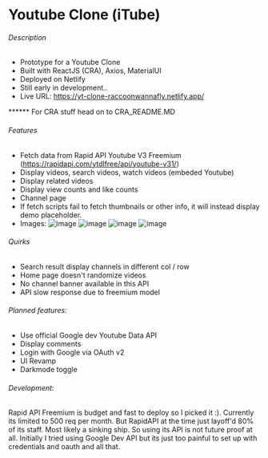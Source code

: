 # Youtube Clone (iTube)

###### Description
- Prototype for a Youtube Clone
- Built with ReactJS (CRA), Axios, MaterialUI
- Deployed on Netlify
- Still early in development..
- Live URL: https://yt-clone-raccoonwannafly.netlify.app/

****** For CRA stuff head on to CRA_README.MD

###### Features
- Fetch data from Rapid API Youtube V3 Freemium (https://rapidapi.com/ytdlfree/api/youtube-v31/)
- Display videos, search videos, watch videos (embeded Youtube)
- Display related videos
- Display view counts and like counts
- Channel page
- If fetch scripts fail to fetch thumbnails or other info, it will instead display demo placeholder. 
- Images:
![image](https://github.com/raccoonwannafly/yt-clone/assets/130273473/1a2d65fc-4edd-43bd-92f7-543c83ebe269)
![image](https://github.com/raccoonwannafly/yt-clone/assets/130273473/1502c6ef-83b5-4d93-9a5a-7b741cfe639b)
![image](https://github.com/raccoonwannafly/yt-clone/assets/130273473/9fd7295c-dbdc-42b7-9a6b-e7bd89ffbe4b)
![image](https://github.com/raccoonwannafly/yt-clone/assets/130273473/e78f9a57-25c6-4a5b-aaf0-8ccc02981b0f)




###### Quirks
- Search result display channels in different col / row
- Home page doesn't randomize videos
- No channel banner available in this API
- API slow response due to freemium model

###### Planned features:
- Use official Google dev Youtube Data API
- Display comments
- Login with Google via OAuth v2
- UI Revamp
- Darkmode toggle



###### Development:
Rapid API Freemium is budget and fast to deploy so I picked it :).
Currently its limited to 500 req per month.
But RapidAPI at the time just layoff'd 80% of its staff. Most likely a sinking ship.
So using its API is not future proof at all.
Initially I tried using Google Dev API but its just too painful to set up with credentials and oauth and all that.


